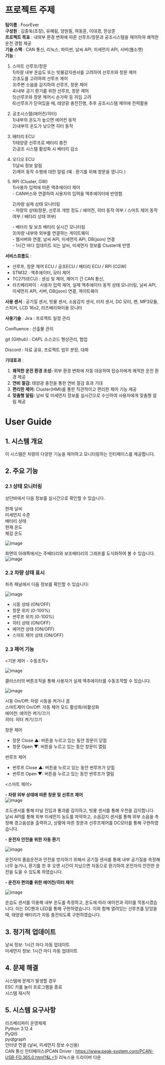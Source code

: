# 프로젝트 주제

**팀이름** : FourEver  
**구성원** : 김종욱(조장), 유혜림, 양원필, 여동훈, 이대경, 한상준  
**프로젝트 목표** : 내외부 환경 변화에 따른 선루프/창문과 공조시스템을 제어하여 쾌적한 운전 경험 제공  
**기술 스택** : CAN 통신, 리눅스, 파이썬, 날씨 API, 미세먼지 API, 서버(웹소켓)  
**기능** : 

1. 스마트 선루프/창문  
   1)차량 내부 온습도 또는 빗물감지센서를 고려하여 선루프와 창문 제어  
   2)조도를 고려하여 선루프 제어  
   3)주변 소음을 감지하여 선루프, 창문 제어  
   4)내부 공기 환기를 위한 선루프, 창문 제어  
   5)선루프와 창문 제어시 손가락 등 끼임 고려  
   6)선루프가 닫혀있을 때, 태양광 충전진행, 추후 공조시스템 제어에 전력활용  

2. 공조시스템(에어컨/히터)  
   1)내부의 온도가 높으면 에어컨 동작  
   2)내부의 온도가 낮으면 히터 동작  

3. 배터리 ECU  
   1)태양광 선루프로 배터리 충전  
   2)공조 시스템 활성화 시 배터리 감소  

4. 오디오 ECU  
   1)날씨 정보 알림  
   2)제어 동작 수행에 대한 알림 (예 : 환기를 위해 창문을 엽니다.)  

5. RPI (Cluster, GW)  
   1)사용자 입력에 따른 액추에이터 제어  
   \- CAN버스와 연결하여 사용자의 입력을 액추에이터에 반영함.    

   2)차량 실제 상태 모니터링  
   \- 차량의 상태(창문, 선루프 개방 정도 / 에어컨, 히터 동작 여부 / 스마트 제어 동작 여부 / 배터리 상태 여부)  

   \- 배터리 및 보조 배터리 실시간 모니터링  
   3)차량 내부와 외부를 연결하는 게이트웨이  
   \- 웹서버와 연결, 날씨 API, 미세먼지 API, DB(json) 연결  
   \- 1시간 마다 업데이트 되는 날씨, 미세먼지 정보를 Cluster에 반영

**서비스흐름도** : 

- 선루프, 창문 제어 ECU / 공조ECU / 배터리 ECU / RPI (CGW)  
- STM32 : 액추에이터, 모터 제어  
- TC275(ECU) : 센싱 및 제어, 제어기 간 CAN 통신,  
- 라즈베리파이 : 사용자 입력 제어, 실제 액추에이터 동작 상태 모니터링, 날씨 API, 미세먼지 API, 서버, DB(json) 연결, 게이트웨이  

**사용 센서** : 공기질 센서, 빗물 센서, 소음감지 센서, 터치 센서, DC 모터, 팬, MP3모듈, 스피커, LCD 16x2, 라즈베리파이용 모니터

**사용기술** : 
Jira : 프로젝트 일정 관리  

Confluence : 산출물 관리  

git (Github) : CAPL 소스코드 형상관리, 협업  

Discord : 자료 공유, 프로젝트 업무 분장, 대화  



**기대효과** : 

1. **쾌적한 운전 환경 조성:** 외부 환경 변화에 자동 대응하여 탑승자에게 쾌적한 운전 환경 제공
2. **연비 절감:** 태양광 충전을 통한 연비 절감 효과 기대
3. **편리한 제어:** Cluster(HMI)를 통한 직관적이고 편리한 제어 기능 제공
4.  **맞춤형 알림:** 날씨 및 미세먼지 정보를 실시간으로 수신하여 사용자에게 맞춤형 알림 제공



# User Guide

## 1. 시스템 개요

이 시스템은 차량의 다양한 기능을 제어하고 모니터링하는 인터페이스를 제공합니다.

## 2. 주요 기능

### 2.1 상태 모니터링

상단바에서 다음 정보를 실시간으로 확인할 수 있습니다.

현재 날씨  
미세먼지 수준  
배터리 상태   
현재 온도   
체감 온도   

![image](https://github.com/user-attachments/assets/7cfd0ddb-8a38-477c-a6a1-8093ab9f8640)


화면의 아래쪽에서는 주배터리와 보조배터리의 그래프를 도식화하여 볼 수 있습니다.
![image](https://github.com/user-attachments/assets/abf764d9-e2b6-41fb-ace5-c082d6d5b65a)



### 2.2 차량 상태 표시

좌측 패널에서 다음 정보를 확인할 수 있습니다:  

![image](https://github.com/user-attachments/assets/0d286220-2a65-4e67-b5bb-96aab0f5aecf)


- 시동 상태 (ON/OFF)  
- 창문 위치 (0-100%)  
- 썬루프 위치 (0-100%)  
- 히터 상태 (ON/OFF)  
- 에어컨 상태 (ON/OFF)  
- 스마트 제어 상태 (ON/OFF)  



### 2.3 제어 기능

<기본 제어 - 수동조작>

![image](https://github.com/user-attachments/assets/a178fa3b-ff80-4f98-8423-9a675c92da15)


클러스터의 버튼조작을 통해 사용자가 실제 액추에이터를 수동조작할 수 있습니다.  


![image](https://github.com/user-attachments/assets/292ca343-dc4f-442b-a729-2d03aa3628a8)



시동 On/Off: 차량 시동을 켜거나 끔  
스마트제어 On/Off: 자동 제어 모드 활성화/비활성화  
에어컨: 에어컨 켜기/끄기  
히터: 히터 켜기/끄기  

창문 제어

- 창문 Close ▲: 버튼을 누르고 있는 동안 창문이 닫힘   
- 창문 Open ▼: 버튼을 누르고 있는 동안 창문이 열림   

썬루프 제어

- 썬루프 Close ▲: 버튼을 누르고 있는 동안 썬루프가 닫힘  
- 썬루프 Open ▼: 버튼을 누르고 있는 동안 썬루프가 열림  



<스마트 제어>

**- 차량 외부 상태에 따른 창문 및 선루프 제어**    
![image](https://github.com/user-attachments/assets/fc9fe366-26c7-487b-9496-9f0c226080e7)


조도센서를 통해 터널 진입과 통과를 감지하고, 빗물 센서를 통해 우천을 감지합니다.  
날씨 API를 통해 외부 미세먼지 농도를 파악하고, 소음감지 센서를 통해 외부 소음을 측정해 경고음성을 출력하고, 상황에 따른 창문과 선루프제어를 DC모터를 통해 구현하였습니다.  



**- 운전자 안전을 위한 자동 환기**

![image](https://github.com/user-attachments/assets/48d2f539-7d00-4264-90c1-642c6a3b3785)


운전자의 졸음운전과 안전을 방지하기 위해서 공기질 센서를 통해 내부 공기질을 측정해 너무 높거나, 환기를 한 후 오랜 시간이 지났으면 자동으로 환기하여 운전자의 안전한 운전을 도울 수 있도록 하였습니다.  



**- 운전자 편의를 위한 에어컨/히터 제어** 

![image](https://github.com/user-attachments/assets/aac5230f-89bb-429f-aac5-f65a084789fa)


온습도 센서를 이용해 내부 온도를 측정하고, 온도에 따라 에어컨과 히터를 작동시켰습니다.
이는 DC팬과 LED를 통해 구현하였습니다. 이와 함께 열려있는 선루프를 닫았을 때, 태양광 배터리가 자동 충전되도록 구현하였습니다.



## 3. 정기적 업데이트

날씨 정보: 1시간 마다 자동 업데이트   
미세먼지 정보: 1시간 마다 자동 업데이트   

## 4. 문제 해결

시스템에 문제가 발생할 경우  
ESC 키를 눌러 프로그램을 종료   
시스템 재시작   

## 5. 시스템 요구사항

라즈베리파이 운영체제   
Python 3.12.4  
PyQt5  
pyqtgraph   
인터넷 연결 (날씨, 미세먼지 정보 수신용)  
CAN 통신 인터페이스(PCAN Driver : https://www.peak-system.com/PCAN-USB-FD.365.0.html?&L=1) 리눅스용 드라이버 다운  
